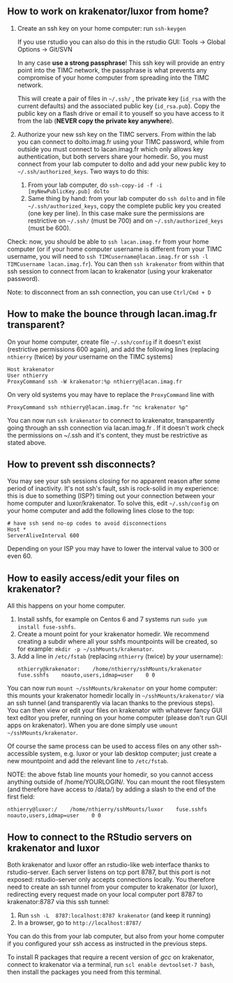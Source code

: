 ## How to work on krakenator/luxor from home?

1. Create an ssh key on your home computer:
    run `ssh-keygen`
    
    If you use rstudio you can also do this in the rstudio GUI: Tools -> Global Options -> Git/SVN

    In any case **use a strong passphrase**! This ssh key will provide an entry point into the TIMC network, the passphrase is what prevents any compromise of your home computer from spreading into the TIMC network.

    This will create a pair of files in `~/.ssh/` , the private key (`id_rsa` with the current defaults) and the associated public key (`id_rsa.pub`). Copy the public key on a flash drive or email it to youself so you have access to it from the lab (**NEVER copy the private key anywhere**).

2. Authorize your new ssh key on the TIMC servers. From within the lab you can connect to dolto.imag.fr using your TIMC password, while from outside you must connect to lacan.imag.fr which only allows key authentication, but both servers share your homedir. So, you must connect from your lab computer to dolto and add your new public key to `~/.ssh/authorized_keys`. Two ways to do this:
    1. From your lab computer, do `ssh-copy-id -f -i [myNewPublicKey.pub] dolto`
    2. Same thing by hand: from your lab computer do `ssh dolto` and in file `~/.ssh/authorized_keys`, copy the complete public key you created (one key per line). In this case make sure the permissions are restrictive on `~/.ssh/` (must be 700) and on  `~/.ssh/authorized_keys` (must be 600).

Check: now, you should be able to `ssh lacan.imag.fr` from your home computer (or if your home computer username is different from your TIMC username, you will need to `ssh TIMCusername@lacan.imag.fr` or `ssh -l TIMCusername lacan.imag.fr`). You can then `ssh krakenator` from within that ssh session to connect from lacan to krakenator (using your krakenator password).

Note: to disconnect from an ssh connection, you can use `Ctrl/Cmd + D`


## How to make the bounce through lacan.imag.fr transparent?

On your home computer, create file `~/.ssh/config` if it doesn't exist (restrictive permissions 600 again), and add the following lines (replacing `nthierry` (twice) by *your* username on the TIMC systems)
```
Host krakenator
User nthierry
ProxyCommand ssh -W krakenator:%p nthierry@lacan.imag.fr 
```

On very old systems you may have to replace the `ProxyCommand` line with
```
ProxyCommand ssh nthierry@lacan.imag.fr "nc krakenator %p"
```
       
You can now run `ssh krakenator` to connect to krakenator, transparently going through an ssh connection via lacan.imag.fr .
If it doesn't work check the permissions on ~/.ssh and it's content, they must be restrictive as stated above.
    

## How to prevent ssh disconnects?

You may see your ssh sessions closing for no apparent reason after some period of inactivity. It's not ssh's fault, ssh is rock-solid in my experience: this is due to something (ISP?) timing out your connection between your home computer and luxor/krakenator.
To solve this, edit `~/.ssh/config` on your home computer and add the following lines close to the top:
```
# have ssh send no-op codes to avoid disconnections
Host *
ServerAliveInterval 600
```
Depending on your ISP you may have to lower the interval value to 300 or even 60.

    
## How to easily access/edit your files on krakenator?

All this happens on your home computer.
1. Install sshfs, for example on Centos 6 and 7 systems run `sudo yum install fuse-sshfs`.
1. Create a mount point for your krakenator homedir. We recommend creating a subdir where all your sshfs mountpoints will be created, so for example: `mkdir -p ~/sshMounts/krakenator`.
1. Add a line in `/etc/fstab` (replacing `nthierry` (twice) by *your* username):
    ```
    nthierry@krakenator:    /home/nthierry/sshMounts/krakenator    fuse.sshfs    noauto,users,idmap=user    0 0
    ```

You can now run `mount ~/sshMounts/krakenator` on your home computer: this mounts your krakenator homedir locally in `~/sshMounts/krakenator/` via an ssh tunnel (and transparently via lacan thanks to the previous steps). You can then view or edit your files on krakenator with whatever fancy GUI text editor you prefer, running on your home computer (please don't run GUI apps on krakenator). When you are done simply use `umount ~/sshMounts/krakenator`.

Of course the same process can be used to access files on any other ssh-accessible system, e.g. luxor or your lab desktop computer; just create a new mountpoint and add the relevant line to `/etc/fstab`.

NOTE: the above fstab line mounts your homedir, so you cannot access anything outside of /home/YOURLOGIN/. You can mount the root filesystem (and therefore have access to /data/) by adding a slash to the end of the first field:
```
nthierry@luxor:/    /home/nthierry/sshMounts/luxor    fuse.sshfs    noauto,users,idmap=user    0 0
```


## How to connect to the RStudio servers on krakenator and luxor

Both krakenator and luxor offer an rstudio-like web interface thanks to rstudio-server. Each server listens on tcp port 8787, but this port is not exposed: rstudio-server only accepts connections locally. You therefore need to create an ssh tunnel from your computer to krakenator (or luxor), redirecting every request made on your local computer port 8787 to krakenator:8787 via this ssh tunnel:
1. Run `ssh -L  8787:localhost:8787 krakenator` (and keep it running)
1. In a browser, go to `http://localhost:8787/`

You can do this from your lab computer, but also from your home computer if you configured your ssh access as instructed in the previous steps.

To install R packages that require a recent version of *gcc* on krakenator, connect to krakenator via a terminal, run `scl enable devtoolset-7 bash`, then install the packages you need from this terminal. 
